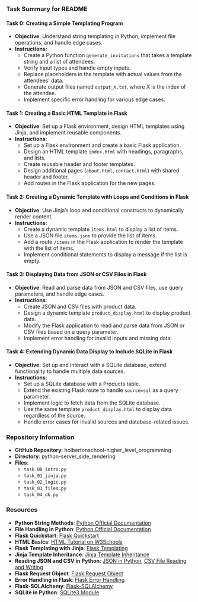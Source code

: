 ### Task Summary for README

#### Task 0: Creating a Simple Templating Program
- **Objective**: Understand string templating in Python, implement file operations, and handle edge cases.
- **Instructions**:
  - Create a Python function `generate_invitations` that takes a template string and a list of attendees.
  - Verify input types and handle empty inputs.
  - Replace placeholders in the template with actual values from the attendees' data.
  - Generate output files named `output_X.txt`, where X is the index of the attendee.
  - Implement specific error handling for various edge cases.

#### Task 1: Creating a Basic HTML Template in Flask
- **Objective**: Set up a Flask environment, design HTML templates using Jinja, and implement reusable components.
- **Instructions**:
  - Set up a Flask environment and create a basic Flask application.
  - Design an HTML template `index.html` with headings, paragraphs, and lists.
  - Create reusable header and footer templates.
  - Design additional pages (`about.html`, `contact.html`) with shared header and footer.
  - Add routes in the Flask application for the new pages.

#### Task 2: Creating a Dynamic Template with Loops and Conditions in Flask
- **Objective**: Use Jinja’s loop and conditional constructs to dynamically render content.
- **Instructions**:
  - Create a dynamic template `items.html` to display a list of items.
  - Use a JSON file `items.json` to provide the list of items.
  - Add a route `/items` in the Flask application to render the template with the list of items.
  - Implement conditional statements to display a message if the list is empty.

#### Task 3: Displaying Data from JSON or CSV Files in Flask
- **Objective**: Read and parse data from JSON and CSV files, use query parameters, and handle edge cases.
- **Instructions**:
  - Create JSON and CSV files with product data.
  - Design a dynamic template `product_display.html` to display product data.
  - Modify the Flask application to read and parse data from JSON or CSV files based on a query parameter.
  - Implement error handling for invalid inputs and missing data.

#### Task 4: Extending Dynamic Data Display to Include SQLite in Flask
- **Objective**: Set up and interact with a SQLite database, extend functionality to handle multiple data sources.
- **Instructions**:
  - Set up a SQLite database with a Products table.
  - Extend the existing Flask route to handle `source=sql` as a query parameter.
  - Implement logic to fetch data from the SQLite database.
  - Use the same template `product_display.html` to display data regardless of the source.
  - Handle error cases for invalid sources and database-related issues.

### Repository Information
- **GitHub Repository**: holbertonschool-higher_level_programming
- **Directory**: python-server_side_rendering
- **Files**:
  - `task_00_intro.py`
  - `task_01_jinja.py`
  - `task_02_logic.py`
  - `task_03_files.py`
  - `task_04_db.py`

### Resources
- **Python String Methods**: [Python Official Documentation](https://docs.python.org/3/library/stdtypes.html#string-methods)
- **File Handling in Python**: [Python Official Documentation](https://docs.python.org/3/tutorial/inputoutput.html#reading-and-writing-files)
- **Flask Quickstart**: [Flask Quickstart](https://flask.palletsprojects.com/en/2.0.x/quickstart/)
- **HTML Basics**: [HTML Tutorial on W3Schools](https://www.w3schools.com/html/)
- **Flask Templating with Jinja**: [Flask Templating](https://flask.palletsprojects.com/en/2.0.x/templating/)
- **Jinja Template Inheritance**: [Jinja Template Inheritance](https://jinja.palletsprojects.com/en/3.0.x/templates/#template-inheritance)
- **Reading JSON and CSV in Python**: [JSON in Python](https://docs.python.org/3/library/json.html), [CSV File Reading and Writing](https://docs.python.org/3/library/csv.html)
- **Flask Request Object**: [Flask Request Object](https://flask.palletsprojects.com/en/2.0.x/api/#flask.Request)
- **Error Handling in Flask**: [Flask Error Handling](https://flask.palletsprojects.com/en/2.0.x/errorhandling/)
- **Flask-SQLAlchemy**: [Flask-SQLAlchemy](https://flask-sqlalchemy.palletsprojects.com/en/2.x/)
- **SQLite in Python**: [SQLite3 Module](https://docs.python.org/3/library/sqlite3.html)
